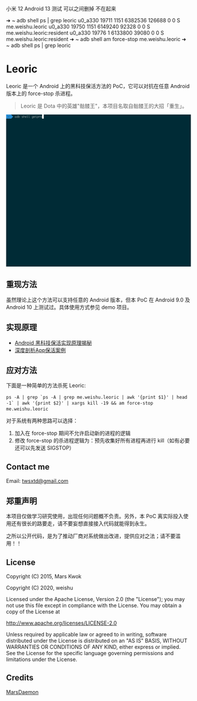 小米 12 Android  13 测试  可以之间删掉 不在起来

➜  ~ adb shell ps | grep leoric
u0_a330      19711  1151 6382536 126688 0                   0 S me.weishu.leoric
u0_a330      19750  1151 6149240  92328 0                   0 S me.weishu.leoric:resident
u0_a330      19776     1 6133800  39080 0                   0 S me.weishu.leoric:resident
➜  ~ adb shell am force-stop me.weishu.leoric
➜  ~ adb shell ps | grep leoric


# Leoric

Leoric 是一个 Android 上的黑科技保活方法的 PoC，它可以对抗在任意 Android 版本上的 force-stop 杀进程。

> Leoric 是 Dota 中的英雄"骷髅王"，本项目名取自骷髅王的大招「重生」。

![Leoric](longlive.gif)

## 重现方法

虽然理论上这个方法可以支持任意的 Android 版本，但本 PoC 在 Android 9.0 及 Android 10 上测试过。具体使用方式参见 demo 项目。

## 实现原理

- [Android 黑科技保活实现原理揭秘](http://weishu.me/2020/01/16/a-keep-alive-method-on-android/)
- [深度剖析App保活案例](http://gityuan.com/2018/02/24/process-keep-forever/)

## 应对方法

下面是一种简单的方法杀死 Leoric:

```
ps -A | grep `ps -A | grep me.weishu.leoric | awk '{print $1}' | head -1` | awk '{print $2}' | xargs kill -19 && am force-stop me.weishu.leoric
```

对于系统有两种思路可以选择：

1. 加入在 force-stop 期间不允许启动新的进程的逻辑
2. 修改 force-stop 的杀进程逻辑为：预先收集好所有进程再进行 kill（如有必要还可以先发送 SIGSTOP）

## Contact me
Email: twsxtd@gmail.com

## 郑重声明

本项目仅做学习研究使用，出现任何问题概不负责。另外，本 PoC 离实际投入使用还有很长的路要走，请不要妄想直接接入代码就能得到永生。

之所以公开代码，是为了推动厂商对系统做出改进，提供应对之法；请不要滥用！！

## License

Copyright (C) 2015, Mars Kwok

Copyright (C) 2020, weishu

Licensed under the Apache License, Version 2.0 (the "License");
you may not use this file except in compliance with the License.
You may obtain a copy of the License at

   http://www.apache.org/licenses/LICENSE-2.0

Unless required by applicable law or agreed to in writing, software
distributed under the License is distributed on an "AS IS" BASIS,
WITHOUT WARRANTIES OR CONDITIONS OF ANY KIND, either express or implied.
See the License for the specific language governing permissions and
limitations under the License.

## Credits

[MarsDaemon](https://github.com/Marswin/MarsDaemon)
